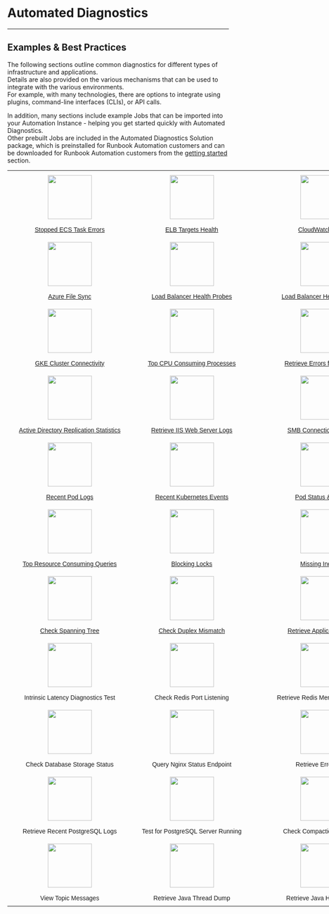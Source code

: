 <style>
.reveal section img { background:none; border:none; box-shadow:none; }
</style>

# Automated Diagnostics
---

## Examples & Best Practices

The following sections outline common diagnostics for different types of infrastructure and applications.  
Details are also provided on the various mechanisms that can be used to integrate with the various environments.  
For example, with many technologies, there are options to integrate using plugins, command-line interfaces (CLIs), or API calls.

In addition, many sections include example Jobs that can be imported into your Automation Instance - helping you get started quickly with Automated Diagnostics.  
Other prebuilt Jobs are included in the Automated Diagnostics Solution package, which is preinstalled for Runbook Automation customers and can be downloaded for Runbook Automation customers from the [getting started](/learning/solutions/automated-diagnostics/getting-started) section.

<style type="text/css">
.tg  {border:none;border-collapse:collapse;border-spacing:0;margin:0px auto;}
.tg td{border-style:solid;border-width:0px;font-family:Arial, sans-serif;font-size:14px;overflow:hidden;
  padding:10px 5px;word-break:normal;}
.tg th{border-style:solid;border-width:0px;font-family:Arial, sans-serif;font-size:14px;font-weight:normal;
  overflow:hidden;padding:10px 5px;word-break:normal;}
.tg .tg-8jgo{border-color:#ffffff;text-align:center;vertical-align:top}
@media screen and (max-width: 767px) {.tg {width: auto !important;}.tg col {width: auto !important;}.tg-wrap {overflow-x: auto;-webkit-overflow-scrolling: touch;margin: auto 0px;}}</style>
<div class="tg-wrap"><table class="tg" style="undefined;table-layout: fixed; width: 1213px">
<colgroup>
<col style="width: 286px">
<col style="width: 274px">
<col style="width: 325px">
<col style="width: 328px">
</colgroup>
<tbody>
  <tr>
    <td class="tg-8jgo">
        <a href="/docs/learning/solutions/automated-diagnostics/examples/public-cloud-providers.html">
        <img src="/assets/img/ecs.png" width="100" height="100" border="0"><br><br>Stopped ECS Task Errors</a>
    </td>
    <td class="tg-8jgo">
        <a href="/docs/learning/solutions/automated-diagnostics/examples/public-cloud-providers.html">
        <img src="/assets/img/elb.svg" width="100" height="100"><br><br>ELB Targets Health</a>
    </td>
    <td class="tg-8jgo">
        <a href="/docs/learning/solutions/automated-diagnostics/examples/public-cloud-providers.html">
        <img src="/assets/img/cloudwatch-logo.png" width="100" height="100"><br><br>CloudWatch Logs</a>
    </td>
    <td class="tg-8jgo">
        <a href="/docs/learning/solutions/automated-diagnostics/examples/public-cloud-providers.html#azure">
        <img src="/assets/img/azure-function.png" width="100" height="100"><br><br>Azure Function App Health</a>
    </td>
  </tr>
  <tr>
    <td class="tg-8jgo">
        <a href="/docs/learning/solutions/automated-diagnostics/examples/public-cloud-providers.html#azure">
        <img src="/assets/img/azure-logo.png" width="100" height="100"><br><br>Azure File Sync</a>
    </td>
    <td class="tg-8jgo">
        <a href="/docs/learning/solutions/automated-diagnostics/examples/public-cloud-providers.html#azure">
        <img src="/assets/img/azure-load-balancer.png" width="100" height="100"><br><br>Load Balancer Health Probes</a>
    </td>
    <td class="tg-8jgo">
        <a href="/docs/learning/solutions/automated-diagnostics/examples/public-cloud-providers.html#google-cloud-platform-gcp">
        <img src="/assets/img/gcp-load-balancer.png" width="100" height="100"><br><br>Load Balancer Health Checks</a>
    </td>
    <td class="tg-8jgo">
        <a href="/docs/learning/solutions/automated-diagnostics/examples/public-cloud-providers.html#google-cloud-platform-gcp">
        <img src="/assets/img/gcp-firewall.png" width="100" height="100"><br><br>Troubleshoot Firewall Rules</a>
    </td>
  </tr>
  <tr>
    <td class="tg-8jgo">
        <a href="/docs/learning/solutions/automated-diagnostics/examples/public-cloud-providers.html#google-cloud-platform-gcp">
        <img src="/assets/img/gke-logo.png" width="100" height="100"><br><br>GKE Cluster Connectivity</a>
    </td>
    <td class="tg-8jgo">
        <a href="/docs/learning/solutions/automated-diagnostics/examples/linux.html">
        <img src="/assets/img/linux-logo.png" width="100" height="100"><br><br>Top CPU Consuming Processes</a>
    </td>
    <td class="tg-8jgo">
        <a href="/docs/learning/solutions/automated-diagnostics/examples/linux.html">
        <img src="/assets/img/linux-logo.png" width="100" height="100"><br><br>Retrieve Errors from Syslog</a>
    </td>
    <td class="tg-8jgo">
        <a href="/docs/learning/solutions/automated-diagnostics/examples/linux.html">
        <img src="/assets/img/linux-logo.png" width="100" height="100"><br><br>List Top Disk Consuming Files</a>
    </td>
  </tr>
  <tr>
    <td class="tg-8jgo">
        <a href="/docs/learning/solutions/automated-diagnostics/examples/windows.html">
        <img src="/assets/img/active-directory-logo.svg" width="100" height="100"><br><br>Active Directory Replication Statistics</a>
    </td>
    <td class="tg-8jgo">
        <a href="/docs/learning/solutions/automated-diagnostics/examples/windows.html">
        <img src="/assets/img/windows-logo.png" width="100" height="100"><br><br>Retrieve IIS Web Server Logs</a>
    </td>
    <td class="tg-8jgo">
        <a href="/docs/learning/solutions/automated-diagnostics/examples/windows.html">
        <img src="/assets/img/windows-logo.png" width="100" height="100"><br><br>SMB Connection Failures</a>
    </td>
    <td class="tg-8jgo">
        <a href="/docs/learning/solutions/automated-diagnostics/examples/apis.html">
        <img src="/assets/img/webhook-logo.jpeg" width="100" height="100"><br><br>API Health Check</a>
    </td>
    <td class="tg-8jgo"></td>
  </tr>
  <tr>
    <td class="tg-8jgo">
        <a href="/docs/learning/solutions/automated-diagnostics/examples/kubernetes.html">
        <img src="/assets/img/kubernetes-logo.png" width="100" height="100"><br><br>Recent Pod Logs</a>
    </td>
    <td class="tg-8jgo">
        <a href="/docs/learning/solutions/automated-diagnostics/examples/kubernetes.html">
        <img src="/assets/img/kubernetes-logo.png" width="100" height="100"><br><br>Recent Kubernetes Events</a>
    </td>
    <td class="tg-8jgo">
        <a href="/docs/learning/solutions/automated-diagnostics/examples/kubernetes.html">
        <img src="/assets/img/kubernetes-logo.png" width="100" height="100"><br><br>Pod Status & Errors</a>
    </td>
    <td class="tg-8jgo">
        <a href="/docs/learning/solutions/automated-diagnostics/examples/kubernetes.html">
        <img src="/assets/img/kubernetes-logo.png" width="100" height="100"><br><br>Retrieve Deployment Diagnostics</a>
    </td>
  </tr>
  <tr>
    <td class="tg-8jgo">
        <a href="/docs/learning/solutions/automated-diagnostics/examples/databases.html">
        <img src="/assets/img/mysql-logo.png" width="100" height="100"><br><br>Top Resource Consuming Queries</a>
    </td>
    <td class="tg-8jgo">
        <a href="/docs/learning/solutions/automated-diagnostics/examples/databases.html">
        <img src="/assets/img/mysql-logo.png" width="100" height="100"><br><br>Blocking Locks</a>
    </td>
    <td class="tg-8jgo">
        <a href="/docs/learning/solutions/automated-diagnostics/examples/databases.html">
        <img src="/assets/img/mysql-logo.png" width="100" height="100"><br><br>Missing Indexes</a>
    </td>
    <td class="tg-8jgo">
        <a href="/docs/learning/solutions/automated-diagnostics/examples/network-devices.html">
        <img src="/assets/img/network-switch.png" width="100" height="100"><br><br>BGP Route Flapping</a>
    </td>
  </tr>
  <tr>
    <td class="tg-8jgo">
        <a href="/docs/learning/solutions/automated-diagnostics/examples/network-devices.html">
        <img src="/assets/img/network-switch.png" width="100" height="100"><br><br>Check Spanning Tree</a>
    </td>
    <td class="tg-8jgo">
        <a href="/docs/learning/solutions/automated-diagnostics/examples/network-devices.html">
        <img src="/assets/img/network-switch.png" width="100" height="100"><br><br>Check Duplex Mismatch</a>
    </td>
    <td class="tg-8jgo">
        <a href="/docs/learning/solutions/automated-diagnostics/examples/observability-integrations.html">
        <img src="/assets/img/cloudwatch-logo.png" width="100" height="100"><br><br>Retrieve Application Logs</a>
    </td>
    <td class="tg-8jgo">
        <a href="/docs/learning/solutions/automated-diagnostics/examples/observability-integrations.html">
        <img src="/assets/img/cloudwatch-logo.png" width="100" height="100"><br><br>Retrieve Saved Queries</a>
    </td>
  </tr>
  <tr>
    <td class="tg-8jgo"><img src="/assets/img/redis-logo.jpeg" width="100" height="100"><br><br>Intrinsic Latency Diagnostics Test</td>
    <td class="tg-8jgo"><img src="/assets/img/redis-logo.jpeg" width="100" height="100"><br><br>Check Redis Port Listening</td>
    <td class="tg-8jgo"><img src="/assets/img/redis-logo.jpeg" width="100" height="100"><br><br>Retrieve Redis Memory Statistics</td>
    <td class="tg-8jgo"><img src="/assets/img/redis-logo.jpeg" width="100" height="100"><br><br>Slow Log Entries</td>
  </tr>
  <tr>
    <td class="tg-8jgo"><img src="/assets/img/rds-logo.png" width="100" height="100"><br><br>Check Database Storage Status</td>
    <td class="tg-8jgo"><img src="/assets/img/nginx-logo.png" width="100" height="100"><br><br>Query Nginx Status Endpoint</td>
    <td class="tg-8jgo"><img src="/assets/img/nginx-logo.png" width="100" height="100"><br><br>Retrieve Error Logs</td>
    <td class="tg-8jgo"><img src="/assets/img/nginx-logo.png" width="100" height="100"><br><br>Test Nginx Configuration</td>
  </tr>
  <tr>
    <td class="tg-8jgo"><img src="/assets/img/postgres-logo.png" width="100" height="100"><br><br>Retrieve Recent PostgreSQL Logs</td>
    <td class="tg-8jgo"><img src="/assets/img/postgres-logo.png" width="100" height="100"><br><br>Test for PostgreSQL Server Running</td>
    <td class="tg-8jgo"><img src="/assets/img/cassandra-logo.png" width="100" height="100"><br><br>Check Compaction Statistics</td>
    <td class="tg-8jgo"><img src="/assets/img/kafka-logo.png" width="100" height="100"><br><br>Describe Kafka Topic</td>
  </tr>
  <tr>
    <td class="tg-8jgo"><img src="/assets/img/kafka-logo.png" width="100" height="100"><br><br>View Topic Messages</td>
    <td class="tg-8jgo"><img src="/assets/img/java-logo.png" width="100" height="100"><br><br>Retrieve Java Thread Dump</td>
    <td class="tg-8jgo"><img src="/assets/img/java-logo.png" width="100" height="100"><br><br>Retrieve Java Heap Dump</td>
    <td class="tg-8jgo"><img src="/assets/img/rabbitmq-logo.png" width="100" height="100"><br><br>RabbitMQ Node Health</td>
  </tr>
</tbody>
</table></div>